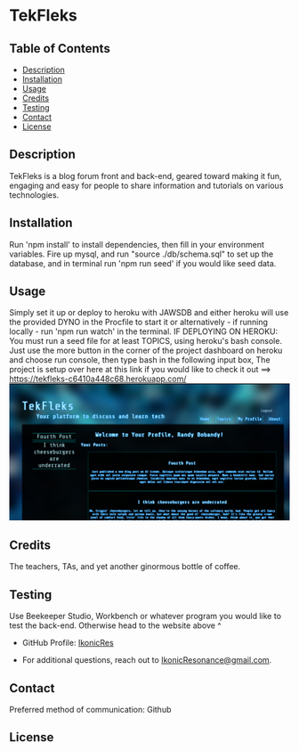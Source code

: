 # TekFleks

## Table of Contents
 - [Description](#description)
 - [Installation](#installation)
 - [Usage](#usage)
 - [Credits](#credits)
 - [Testing](#testing)
 - [Contact](#contact)
 - [License](#license)



## Description
TekFleks is a blog forum front and back-end, geared toward making it fun, engaging and easy for people to share information and tutorials on various technologies.     

## Installation
Run 'npm install' to install dependencies, then fill in your environment variables. Fire up mysql, and run "source ./db/schema.sql" to set up the database, and in terminal run 'npm run seed' if you would like seed data.

## Usage
Simply set it up or deploy to heroku with JAWSDB and either heroku will use the provided DYNO in the Procfile to start it or alternatively - if running locally - run 'npm run watch' in the terminal. IF DEPLOYING ON HEROKU: You must run a seed file for at least TOPICS, using heroku's bash console. Just use the more button in the corner of the project dashboard on heroku and choose run console, then type bash in the following input box, The project is setup over here at this link if you would like to check it out ==> https://tekfleks-c6410a448c68.herokuapp.com/ 
![heroku deployment](./public/images/preview.png)

## Credits
The teachers, TAs, and yet another ginormous bottle of coffee.

## Testing
Use Beekeeper Studio, Workbench or whatever program you
 would like to test the back-end. Otherwise head to the website above ^


- GitHub Profile: [IkonicRes](https://github.com/IkonicRes)

- For additional questions, reach out to IkonicResonance@gmail.com.

## Contact

Preferred method of communication: Github



## License
